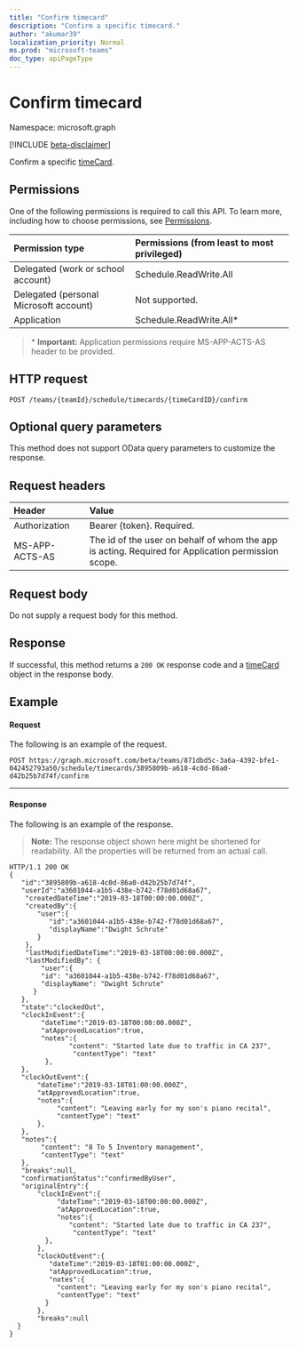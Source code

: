 ```yaml
---
title: "Confirm timecard"
description: "Confirm a specific timecard."
author: "akumar39"
localization_priority: Normal
ms.prod: "microsoft-teams"
doc_type: apiPageType
---
```


# Confirm timecard

Namespace: microsoft.graph

[!INCLUDE [beta-disclaimer](../../includes/beta-disclaimer.md)]

Confirm a specific [timeCard](../resources/timeCard.md).

## Permissions

One of the following permissions is required to call this API. To learn more, including how to choose permissions, see [Permissions](/graph/permissions-reference).

|Permission type      | Permissions (from least to most privileged)              |
|:--------------------|:---------------------------------------------------------|
|Delegated (work or school account) | Schedule.ReadWrite.All    |
|Delegated (personal Microsoft account) | Not supported.    |
|Application | Schedule.ReadWrite.All* |

>\* **Important:** Application permissions require MS-APP-ACTS-AS header to be provided.

## HTTP request

<!-- { "blockType": "ignored" } -->

```http
POST /teams/{teamId}/schedule/timecards/{timeCardID}/confirm
```

## Optional query parameters
This method does not support OData query parameters to customize the response.

## Request headers

| Header       | Value |
|:---------------|:--------|
| Authorization  | Bearer {token}. Required.  |
| MS-APP-ACTS-AS | The id of the user on behalf of whom the app is acting. Required for Application permission scope. |

## Request body
Do not supply a request body for this method.

## Response

If successful, this method returns a `200 OK` response code and a [timeCard](../resources/timeCard.md) object in the response body.

## Example

#### Request
The following is an example of the request. 

```http
POST https://graph.microsoft.com/beta/teams/871dbd5c-3a6a-4392-bfe1-042452793a50/schedule/timecards/3895809b-a618-4c0d-86a0-d42b25b7d74f/confirm
```
---

#### Response

The following is an example of the response. 

>**Note:** The response object shown here might be shortened for readability. All the properties will be returned from an actual call.
<!-- {
  "blockType": "response",
  "truncated": true,
  "@odata.type": "microsoft.graph.timeCard"
} -->

```http
HTTP/1.1 200 OK
{
   "id":"3895809b-a618-4c0d-86a0-d42b25b7d74f",
   "userId":"a3601044-a1b5-438e-b742-f78d01d68a67",
    "createdDateTime":"2019-03-18T00:00:00.000Z",
    "createdBy":{
       "user":{
          "id":"a3601044-a1b5-438e-b742-f78d01d68a67",
          "displayName":"Dwight Schrute"
       }
    },
    "lastModifiedDateTime":"2019-03-18T00:00:00.000Z",
    "lastModifiedBy": {
        "user":{
        "id": "a3601044-a1b5-438e-b742-f78d01d68a67",
        "displayName": "Dwight Schrute"
      }    
   },
   "state":"clockedOut",
   "clockInEvent":{
        "dateTime":"2019-03-18T00:00:00.000Z",
        "atApprovedLocation":true,
        "notes":{
               "content": "Started late due to traffic in CA 237",
                "contentType": "text"
         },
   },
   "clockOutEvent":{
       "dateTime":"2019-03-18T01:00:00.000Z",
       "atApprovedLocation":true,
       "notes":{
            "content": "Leaving early for my son's piano recital",
            "contentType": "text"
       },
   },
   "notes":{
        "content": "8 To 5 Inventory management",
        "contentType": "text"
   },
   "breaks":null,
   "confirmationStatus":"confirmedByUser",
   "originalEntry":{
       "clockInEvent":{
            "dateTime":"2019-03-18T00:00:00.000Z",
            "atApprovedLocation":true,
            "notes":{
               "content": "Started late due to traffic in CA 237",
                "contentType": "text"
         },
       },
       "clockOutEvent":{
          "dateTime":"2019-03-18T01:00:00.000Z",
          "atApprovedLocation":true,
          "notes":{
            "content": "Leaving early for my son's piano recital",
            "contentType": "text"
         }
       },
       "breaks":null
  }
}
```

<!-- uuid: 8fcb5dbc-d5aa-4681-8e31-b001d5168d79
2015-10-25 14:57:30 UTC -->
<!--
{
  "type": "#page.annotation",
  "description": "Confirm timecard",
  "keywords": "",
  "section": "documentation",
  "tocPath": "",
  "suppressions": [
  ]
}
-->
